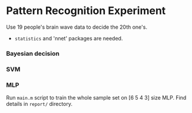 # Pattern Recognition Experiment #

Use 19 people's brain wave data to decide the 20th one's.

* `statistics` and 'nnet' packages are needed.

### Bayesian decision ###

### SVM ###

### MLP ###

Run `main.m` script to train the whole sample set on [6 5 4 3] size MLP.
Find details in `report/` directory.
